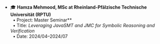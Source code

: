 - 🎓 **Hamza Mehmood, MSc at Rheinland-Pfälzische Technische Universität (RPTU)**  
  &nbsp;&nbsp;• Project: Master Seminar**  
  &nbsp;&nbsp;• Title: _Leveraging JavaSMT and JMC for Symbolic Reasoning and Verification_  
  &nbsp;&nbsp;• Date: 2024/04–2024/07